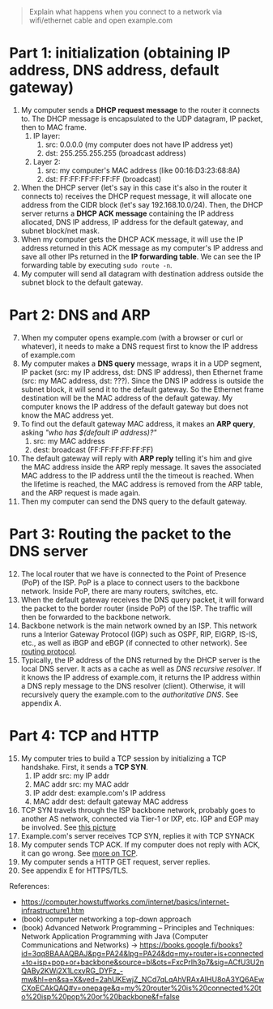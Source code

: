 > Explain what happens when you connect to a network via wifi/ethernet cable and open example.com

# Part 1: initialization (obtaining IP address, DNS address, default gateway)

1. My computer sends a **DHCP request message** to the router it connects to. The DHCP message is encapsulated to the UDP datagram, IP packet, then to MAC frame.
   1. IP layer:
      1. src: 0.0.0.0 (my computer does not have IP address yet)
      2. dst: 255.255.255.255 (broadcast address)
   2. Layer 2:
         1. src: my computer's MAC address (like 00:16:D3:23:68:8A)
         2. dst: FF:FF:FF:FF:FF:FF (broadcast)
2. When the DHCP server (let's say in this case it's also in the router it connects to) receives the DHCP request message, it will allocate one address from the CIDR block (let's say 192.168.10.0/24). Then, the DHCP server returns a **DHCP ACK message** containing the IP address allocated, DNS IP address, IP address for the default gateway, and subnet block/net mask.
3. When my computer gets the DHCP ACK message, it will use the IP address returned in this ACK message as my computer's IP address and save all other IPs returned in the **IP forwarding table**. We can see the IP forwarding table by executing `sudo route -n`. 
4. My computer will send all datagram with destination address outside the subnet block to the default gateway.

# Part 2: DNS and ARP

7. When my computer opens example.com (with a browser or curl or whatever), it needs to make a DNS request first to know the IP address of example.com
8. My computer makes a **DNS query** message, wraps it in a UDP segment, IP packet (src: my IP address, dst: DNS IP address), then Ethernet frame (src: my MAC address, dst: ???). Since the DNS IP address is outside the subnet block, it will send it to the default gateway. So the Ethernet frame destination will be the MAC address of the default gateway. My computer knows the IP address of the default gateway but does not know the MAC address yet.
9. To find out the default gateway MAC address, it makes an **ARP query**, asking *"who has $(default IP address)?"*
   1. src: my MAC address
   2. dest: broadcast (FF:FF:FF:FF:FF:FF)
10. The default gateway will reply with **ARP reply** telling it's him and give the MAC address inside the ARP reply message. It saves the associated MAC address to the IP address until the the timeout is reached. When the lifetime is reached, the MAC address is removed from the ARP table, and the ARP request is made again.
11. Then my computer can send the DNS query to the default gateway.

# Part 3: Routing the packet to the DNS server

12. The local router that we have is connected to the Point of Presence (PoP) of the ISP. PoP is a place to connect users to the backbone network. Inside PoP, there are many routers, switches, etc.
13. When the default gateway receives the DNS query packet, it will forward the packet to the border router (inside PoP) of the ISP. The traffic will then be forwarded to the backbone network.
14. Backbone network is the main network owned by an ISP. This network runs a Interior Gateway Protocol (IGP) such as OSPF, RIP, EIGRP, IS-IS, etc., as well as iBGP and eBGP (if connected to other network). See [routing protocol](routing_protocol.md).
15. Typically, the IP address of the DNS returned by the DHCP server is the local DNS server. It acts as a cache as well as *DNS recursive resolver*. If it knows the IP address of example.com, it returns the IP address within a DNS reply message to the DNS resolver (client). Otherwise, it will recursively query the example.com to the *authoritative DNS*. See appendix A.

# Part 4: TCP and HTTP

15. My computer tries to build a TCP session by initializing a TCP handshake. First, it sends a **TCP SYN**.
    1. IP addr src: my IP addr
    2. MAC addr src: my MAC addr
    3. IP addr dest: example.com's IP address
    4. MAC addr dest: default gateway MAC address
16. TCP SYN travels through the ISP backbone network, probably goes to another AS network, connected via Tier-1 or IXP, etc. IGP and EGP may be involved. See [this picture](https://en.wikipedia.org/wiki/Tier_1_network#/media/File:Internet_Connectivity_Distribution_&_Core.svg)
17. Example.com's server receives TCP SYN, replies it with TCP SYNACK
18. My computer sends TCP ACK. If my computer does not reply with ACK, it can go wrong. See [more on TCP](tcp.md).
19. My computer sends a HTTP GET request, server replies.
20. See appendix E for HTTPS/TLS.

References:

- https://computer.howstuffworks.com/internet/basics/internet-infrastructure1.htm
- (book) computer networking a top-down approach
- (book) Advanced Network Programming – Principles and Techniques: Network Application Programming with Java (Computer Communications and Networks) -> https://books.google.fi/books?id=3qq8BAAAQBAJ&pg=PA24&lpg=PA24&dq=my+router+is+connected+to+isp+pop+or+backbone&source=bl&ots=FxcPrIh3p7&sig=ACfU3U2nQABy2KWj2X1LcxyRG_DYFz_-mw&hl=en&sa=X&ved=2ahUKEwjZ_NCd7qLqAhVRAxAIHU8oA3YQ6AEwCXoECAkQAQ#v=onepage&q=my%20router%20is%20connected%20to%20isp%20pop%20or%20backbone&f=false